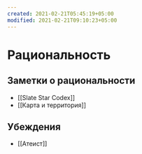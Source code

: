 ```yaml
---
created: 2021-02-21T05:45:19+05:00
modified: 2021-02-21T09:10:23+05:00
---
```


# Рациональность

## Заметки о рациональности

- [[Slate Star Codex]]
- [[Карта и территория]]

## Убеждения

- [[Атеист]]